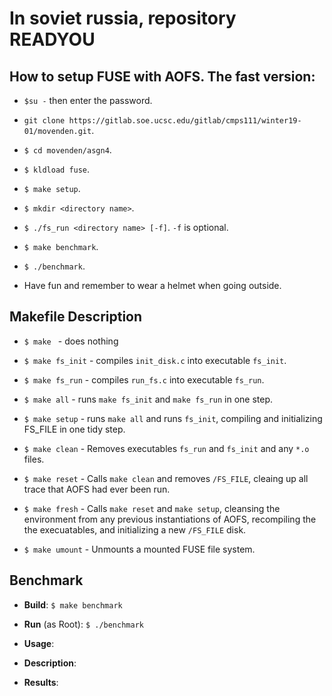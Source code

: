 # In soviet russia, repository READYOU

## How to setup FUSE with AOFS. The fast version:

- `$su -` then enter the password.

- `git clone https://gitlab.soe.ucsc.edu/gitlab/cmps111/winter19-01/movenden.git`.

- `$ cd movenden/asgn4`.

- `$ kldload fuse`.

- `$ make setup`.

- `$ mkdir <directory name>`.

- `$ ./fs_run <directory name> [-f]`. `-f` is optional.

- `$ make benchmark`.

- `$ ./benchmark`.

- Have fun and remember to wear a helmet when going outside.

## Makefile Description

- `$ make ` - does nothing

- `$ make fs_init` - compiles `init_disk.c` into executable `fs_init`.
- `$ make fs_run` - compiles `run_fs.c` into executable `fs_run`.
- `$ make all` - runs `make fs_init` and `make fs_run` in one step.
- `$ make setup` - runs `make all` and runs `fs_init`, compiling and initializing
            FS_FILE in one tidy step.
- `$ make clean` - Removes executables `fs_run` and `fs_init` and any `*.o` files.    
- `$ make reset` - Calls `make clean` and removes `/FS_FILE`, cleaing up all
                trace that AOFS had ever been run.
- `$ make fresh` - Calls `make reset` and `make setup`, cleansing the environment
                from any previous instantiations of AOFS, recompiling the 
                the execuatables, and initializing a new `/FS_FILE` disk.
- `$ make umount` - Unmounts a mounted FUSE file system.

## Benchmark

 - **Build**:
  `$ make benchmark`
    
  - **Run** (as Root):
  `$ ./benchmark`

  - **Usage**:

 - **Description**: 
              
  - **Results**:
